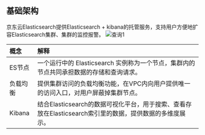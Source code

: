 ## 基础架构
京东云Elasticsearch提供Elasticsearch + kibana的托管服务，支持用户方便地扩容Elasticsearch集群、集群的监控报警。
![查询1](https://github.com/jdcloudcom/cn/blob/Elasticsearch/image/Internet-Middleware/JCS%20for%20Elasticsearch/基础架构1210.png)

| 概念 | 解释 |
| :- | :- |
| ES节点 | 一个运行中的 Elasticsearch 实例称为一个节点，集群内的节点共同承担数据的存储和查询请求。 |	
| 负载均衡 | 提供集群访问的负载均衡功能，在VPC内向用户提供唯一的访问入口，对用户屏蔽掉集群节点。 |
| Kibana | 结合Elasticsearch的数据可视化平台，用于搜索、查看存放在Elasticsearch索引里的数据，提供数据的多维度展示。 |
